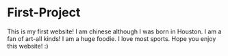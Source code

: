# First-Project
This is my first website!
I am chinese although I was born in Houston.
I am a fan of art-all kinds!
I am a huge foodie.
I love most sports.
Hope you enjoy this website!
:)
